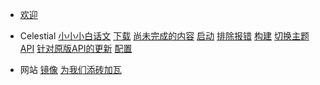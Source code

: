 
- [欢迎](welcome.md)

- Celestial
  [小小小白话文](celestial/lowiq)
  [下载](celestial/download)
  [尚未完成的内容](celestial/wip)
  [启动](celestial/launch)
  [排除报错](celestial/troubleshooting)
  [构建](celestial/build)
  [切换主题](celestial/theme)
  [API](celestial/api)
  [针对原版API的更新](celestial/patches)
  [配置](celestial/config)

- 网站
  [镜像](website/mirror)
  [为我们添砖加瓦](website/openpr)


